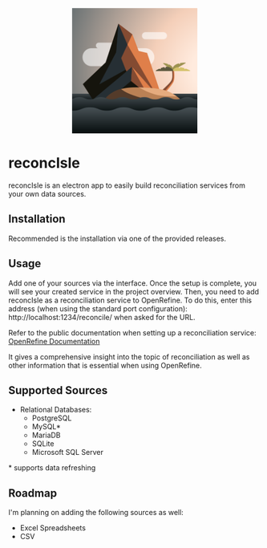 <p align="center"><img src="src/app/assets/island.svg" width="250" height="250"></p>

# reconcIsle

reconcIsle is an electron app to easily build reconciliation services from your own data sources.

## Installation

Recommended is the installation via one of the provided releases.

## Usage

Add one of your sources via the interface. Once the setup is complete, you will see your created service in the project overview.
Then, you need to add reconcIsle as a reconciliation service to OpenRefine. To do this, enter this address (when using the standard port configuration): http://localhost:1234/reconcile/ when asked for the URL.

Refer to the public documentation when setting up a reconciliation service: [OpenRefine Documentation](https://docs.openrefine.org/manual/reconciling/)

It gives a comprehensive insight into the topic of reconciliation as well as other information that is essential when using OpenRefine.

## Supported Sources

- Relational Databases:
  - PostgreSQL
  - MySQL\*
  - MariaDB
  - SQLite
  - Microsoft SQL Server

\* supports data refreshing

## Roadmap

I'm planning on adding the following sources as well:

- Excel Spreadsheets
- CSV
